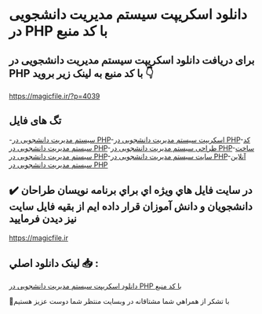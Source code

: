# دانلود اسکریپت سیستم مدیریت دانشجویی در PHP با کد منبع

## برای دریافت دانلود اسکریپت سیستم مدیریت دانشجویی در PHP با کد منبع به لینک زیر بروید 👇

https://magicfile.ir/?p=4039

## تگ های فایل

-[سیستم مدیریت دانشجویی در PHP](https://magicfile.ir/product/%d8%a7%d8%b3%da%a9%d8%b1%db%8c%d9%be%d8%aa%d8%b3%db%8c%d8%b3%d8%aa%d9%85-%d9%85%d8%af%db%8c%d8%b1%db%8c%d8%aa-%d8%af%d8%a7%d9%86%d8%b4%d8%ac%d9%88%db%8c%db%8c-%d8%af%d8%b1-php/)-[اسکریپت سیستم مدیریت دانشجویی در PHP](https://magicfile.ir/product/%d8%a7%d8%b3%da%a9%d8%b1%db%8c%d9%be%d8%aa%d8%b3%db%8c%d8%b3%d8%aa%d9%85-%d9%85%d8%af%db%8c%d8%b1%db%8c%d8%aa-%d8%af%d8%a7%d9%86%d8%b4%d8%ac%d9%88%db%8c%db%8c-%d8%af%d8%b1-php/)-[کد سیستم مدیریت دانشجویی در PHP](https://magicfile.ir/product/%d8%a7%d8%b3%da%a9%d8%b1%db%8c%d9%be%d8%aa%d8%b3%db%8c%d8%b3%d8%aa%d9%85-%d9%85%d8%af%db%8c%d8%b1%db%8c%d8%aa-%d8%af%d8%a7%d9%86%d8%b4%d8%ac%d9%88%db%8c%db%8c-%d8%af%d8%b1-php/)-[طراحی سیستم مدیریت دانشجویی در PHP](https://magicfile.ir/product/%d8%a7%d8%b3%da%a9%d8%b1%db%8c%d9%be%d8%aa%d8%b3%db%8c%d8%b3%d8%aa%d9%85-%d9%85%d8%af%db%8c%d8%b1%db%8c%d8%aa-%d8%af%d8%a7%d9%86%d8%b4%d8%ac%d9%88%db%8c%db%8c-%d8%af%d8%b1-php/)-[ساخت سیستم مدیریت دانشجویی در PHP](https://magicfile.ir/product/%d8%a7%d8%b3%da%a9%d8%b1%db%8c%d9%be%d8%aa%d8%b3%db%8c%d8%b3%d8%aa%d9%85-%d9%85%d8%af%db%8c%d8%b1%db%8c%d8%aa-%d8%af%d8%a7%d9%86%d8%b4%d8%ac%d9%88%db%8c%db%8c-%d8%af%d8%b1-php/)-[سایت سیستم مدیریت دانشجویی در PHP](https://magicfile.ir/product/%d8%a7%d8%b3%da%a9%d8%b1%db%8c%d9%be%d8%aa%d8%b3%db%8c%d8%b3%d8%aa%d9%85-%d9%85%d8%af%db%8c%d8%b1%db%8c%d8%aa-%d8%af%d8%a7%d9%86%d8%b4%d8%ac%d9%88%db%8c%db%8c-%d8%af%d8%b1-php/)-[آنلاین سیستم مدیریت دانشجویی در PHP](https://magicfile.ir/product/%d8%a7%d8%b3%da%a9%d8%b1%db%8c%d9%be%d8%aa%d8%b3%db%8c%d8%b3%d8%aa%d9%85-%d9%85%d8%af%db%8c%d8%b1%db%8c%d8%aa-%d8%af%d8%a7%d9%86%d8%b4%d8%ac%d9%88%db%8c%db%8c-%d8%af%d8%b1-php/)

## ✔️ در سايت فايل هاي ويژه اي براي برنامه نويسان طراحان دانشجويان و دانش آموزان قرار داده ايم از بقيه فايل سايت نيز ديدن فرماييد

https://magicfile.ir


## لينک دانلود اصلي 📥 :

[دانلود اسکریپت سیستم مدیریت دانشجویی در PHP با کد منبع](https://magicfile.ir/product/%d8%a7%d8%b3%da%a9%d8%b1%db%8c%d9%be%d8%aa%d8%b3%db%8c%d8%b3%d8%aa%d9%85-%d9%85%d8%af%db%8c%d8%b1%db%8c%d8%aa-%d8%af%d8%a7%d9%86%d8%b4%d8%ac%d9%88%db%8c%db%8c-%d8%af%d8%b1-php/) 


🙏با تشکر از همراهي شما مشتاقانه در وبسایت منتظر شما دوست عزیز هستیم

